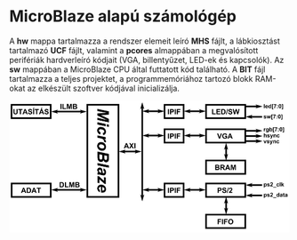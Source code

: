 # MicroBlaze alapú számológép

A **hw** mappa tartalmazza a rendszer elemeit leíró **MHS** fájlt, a lábkiosztást tartalmazó **UCF** fájlt, valamint a **pcores** almappában a megvalósított perifériák hardverleíró kódjait (VGA, billentyűzet, LED-ek és kapcsolók). Az **sw** mappában a MicroBlaze CPU által futtatott kód található. A **BIT** fájl tartalmazza a teljes projektet, a programmemóriához tartozó blokk RAM-okat az elkészült szoftver kódjával inicializálja.


![A rendszer blokkvázlata](https://github.com/bvarga92/fpga/raw/master/vga_calc/blokkvazlat.png)
